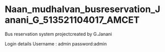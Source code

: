 # Naan_mudhalvan_busreservation_Janani_G_513521104017_AMCET
Bus reservation system
projectcreated by G.Janani

Login details
Username : admin
password:admin
